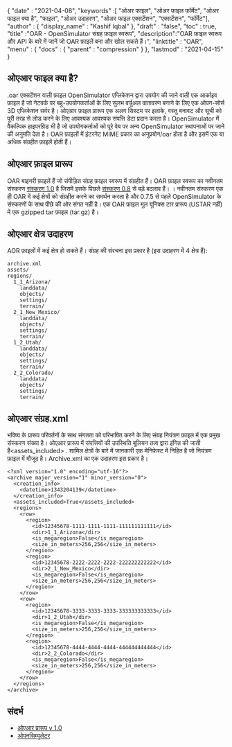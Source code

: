{
  "date" : "2021-04-08",
  "keywords" :[ "ओअर फाइल", "ओअर फाइल फॉर्मेट", "ओअर फाइल क्या है", "फाइल", "ओअर उदाहरण", "ओअर फाइल एक्सटेंशन", "एक्सटेंशन", "फॉर्मेट"],
  "author" : {
    "display_name" : "Kashif Iqbal"
},
  "draft" : "false",
  "toc" : true,
  "title" :"OAR - OpenSimulator संग्रह फ़ाइल स्वरूप",
  "description":"OAR फ़ाइल स्वरूप और API के बारे में जानें जो OAR फ़ाइलें बना और खोल सकते हैं।",
  "linktitle" : "OAR",
  "menu" : {
    "docs" : {
      "parent" : "compression"
}
},
  "lastmod" : "2021-04-15"
}

## ओएआर फाइल क्या है?

.oar एक्सटेंशन वाली फ़ाइल OpenSimulator एप्लिकेशन द्वारा उपयोग की जाने वाली एक आर्काइव फ़ाइल है जो नेटवर्क पर बहु-उपयोगकर्ताओं के लिए सुलभ वर्चुअल वातावरण बनाने के लिए एक ओपन-सोर्स 3D एप्लिकेशन सर्वर है। ओएआर फ़ाइल प्रारूप एक अलग सिस्टम पर इलाके, वस्तु बनावट और सूची को पूरी तरह से लोड करने के लिए आवश्यक आवश्यक संपत्ति डेटा प्रदान करता है। OpenSimulator में वैकल्पिक हाइपरग्रिड भी है जो उपयोगकर्ताओं को पूरे वेब पर अन्य OpenSimulator स्थापनाओं पर जाने की अनुमति देता है। OAR फ़ाइलों में इंटरनेट MIME प्रकार का अनुप्रयोग/oar होता है और इसमें एक या अधिक संग्रहीत फ़ाइलें होती हैं।


## ओएआर फ़ाइल प्रारूप

OAR बाइनरी फ़ाइलें हैं जो संपीड़ित संग्रह फ़ाइल स्वरूप में संग्रहीत हैं। OAR फ़ाइल स्वरूप का नवीनतम संस्करण [संस्करण 1.0](http://opensimulator.org/wiki/OAR_Format_1.0) है जिसमें इसके पिछले [संस्करण 0.8](http://opensimulator.org/wiki/OAR_Format_0.8) से बड़े बदलाव हैं। । नवीनतम संस्करण एक ही OAR में कई क्षेत्रों को संग्रहीत करने का समर्थन करता है और 0.7.5 से पहले OpenSimulator के संस्करणों के साथ पीछे की ओर संगत नहीं है। एक OAR फ़ाइल मूल यूनिक्स टार प्रारूप (USTAR नहीं) में एक gzipped tar फ़ाइल (tar.gz) है।

## ओएआर क्षेत्र उदाहरण
AOR फ़ाइलों में कई क्षेत्र हो सकते हैं। संग्रह की संरचना इस प्रकार है (इस उदाहरण में 4 क्षेत्र हैं):

```
archive.xml
assets/
regions/
  1_1_Arizona/
    landdata/
    objects/
    settings/
    terrain/
  2_1_New_Mexico/
    landdata/
    objects/
    settings/
    terrain/
  1_2_Utah/
    landdata/
    objects/
    settings/
    terrain/
  2_2_Colorado/
    landdata/
    objects/
    settings/
    terrain/
```
## ओएआर संग्रह.xml

भविष्य के प्रारूप परिवर्तनों के साथ संगतता को परिभाषित करने के लिए संग्रह नियंत्रण फ़ाइल में एक प्रमुख संस्करण संख्या है। ओएआर प्रारूप में संपत्तियों की उपस्थिति बूलियन तत्व द्वारा इंगित की जाती है<assets_included> . शामिल क्षेत्रों के बारे में जानकारी एक मेनिफेस्ट में निहित है जो नियंत्रण फ़ाइल में मौजूद है। Archive.xml का एक उदाहरण इस प्रकार है।

```
<?xml version="1.0" encoding="utf-16"?>
<archive major_version="1" minor_version="0">
  <creation_info>
    <datetime>1343204139</datetime>
  </creation_info>
  <assets_included>True</assets_included>
  <regions>
    <row>
      <region>
        <id>12345678-1111-1111-1111-111111111111</id>
        <dir>1_1_Arizona</dir>
        <is_megaregion>False</is_megaregion>
        <size_in_meters>256,256</size_in_meters>
      </region>
      <region>
        <id>12345678-2222-2222-2222-222222222222</id>
        <dir>2_1_New_Mexico</dir>
        <is_megaregion>False</is_megaregion>
        <size_in_meters>256,256</size_in_meters>
      </region>
    </row>
    <row>
      <region>
        <id>12345678-3333-3333-3333-333333333333</id>
        <dir>1_2_Utah</dir>
        <is_megaregion>False</is_megaregion>
        <size_in_meters>256,256</size_in_meters>
      </region>
      <region>
        <id>12345678-4444-4444-4444-444444444444</id>
        <dir>2_2_Colorado</dir>
        <is_megaregion>False</is_megaregion>
        <size_in_meters>256,256</size_in_meters>
      </region>
    </row>
  </regions>
</archive>
```

## संदर्भ

* [ओएआर प्रारूप v 1.0](http://opensimulator.org/wiki/OAR_Format_1.0)
* [ओपनसिम्युलेटर](http://opensimulator.org/wiki/Main_Page)

